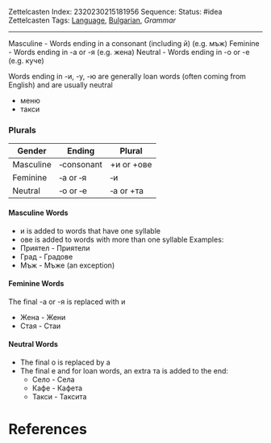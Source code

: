 Zettelcasten Index: 2320230215181956
Sequence:
Status: #idea
Zettelcasten Tags:  [Language](Language.md), [Bulgarian](Bulgarian.md), *Grammar*

---

Masculine - Words ending in a consonant (including й) (e.g. мъж)
Feminine - Words ending in -а or -я (e.g. жена)
Neutral - Words ending in -о or -е (e.g. куче)

Words ending in -и, -у, -ю are generally loan words (often coming from English) and are usually neutral

* меню
* такси

### Plurals

|Gender|Ending|Plural|
|------|------|------|
|Masculine|‑consonant|+и or +ове|
|Feminine|‑а or ‑я|‑и|
|Neutral|‑о or ‑е|‑a or +та|

#### Masculine Words

* и is added to words that have one syllable
* ове is added to words with more than one syllable
  Examples:
* Приятел - Приятели
* Град - Градове
* Мъж - Мъже (an exception)

#### Feminine Words

The final -а or -я is replaced with и

* Жена - Жени
* Стая - Стаи

#### Neutral Words

* The final о is replaced by а
* The final e and for loan words, an extra та is added to the end:
  * Село - Села
  * Кафе - Кафета
  * Такси - Таксита

# References

